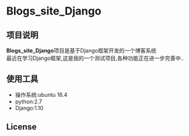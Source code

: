 
# Blogs_site_Django  

## 项目说明
**Blogs_site_Django**项目是基于Django框架开发的一个博客系统  
最近在学习Django框架,这是我的一个测试项目,各种功能正在进一步完善中..

## 使用工具
* 操作系统:ubuntu 16.4
* python:2.7
* Django:1.10

## License
